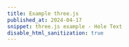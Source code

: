 ```yaml
---
title: Example three.js
published_at: 2024-04-17
snippet: three.js example - Hole Text
disable_html_sanitization: true
---
```


<div id="three_container"></div>

<!-- <canvas id="threejs"/> -->

<script id="three-script" type="module">
import * as THREE from '/scripts/threejs/three.js'
import {
  OrbitControls
} from '/scripts/threejs/OrbitControls.js'
import Stats from '/scripts/threejs/stats.module.js'
import {
  Font,
  FontLoader
} from '/scripts/threejs/FontLoader.js'
import {
  TextGeometry
} from '/scripts/threejs/TextGeometry.js'
import {
  CSG
} from '/scripts/threejs/csg.js'

//from lecture's code
const = div = document.getElementById ("three_container")
const width = div.parentNode.scrollWidth
const height = width * 9 / 16

const scene = new THREE.Scene()
const camera = new THREE.PerspectiveCamera(75, window.innerWidth / window.innerHeight, 0.1, 1000)
camera.position.set(3, 4, 5)
const renderer = new THREE.WebGLRenderer()
renderer.setSize(window.innerWidth, window.innerHeight)
document.body.appendChild(renderer.domElement)

const controls = new OrbitControls(camera, renderer.domElement)
controls.enableDamping = true

const loader = new FontLoader()
loader.load('https://cdn.jsdelivr.net/gh/mrdoob/three.js@master/examples/fonts/helvetiker_bold.typeface.json', function(f) {
  const textGeometry = new TextGeometry('Hello', {
    font: f,
    size: 2,
    height: 0.2,
    curveSegments: 2
  })
  textGeometry.scale(1, 1, 3)
  textGeometry.center()

  const cubeCSG = CSG.fromGeometry(new THREE.BoxGeometry(10, 3, 0.25))
  const textCSG = CSG.fromGeometry(textGeometry)

  const subtractCSG = cubeCSG.subtract(textCSG)
  
  const finalMesh = CSG.toMesh(
    subtractCSG,
    new THREE.Matrix4()
  )
  finalMesh.material = new THREE.MeshNormalMaterial()
  scene.add(finalMesh)

})

window.addEventListener('resize', onWindowResize, false)

function onWindowResize() {
  camera.aspect = window.innerWidth / window.innerHeight
  camera.updateProjectionMatrix()
  renderer.setSize(window.innerWidth, window.innerHeight)
  render()
}

const stats = Stats()
document.body.appendChild(stats.dom)

function animate() {
  requestAnimationFrame(animate)
  controls.update()
  render()
  stats.update()
}

function render() {
  renderer.render(scene, camera)
}
animate()
</script>